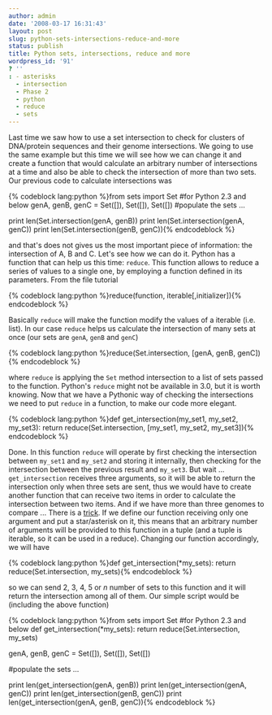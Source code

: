 ```yaml
---
author: admin
date: '2008-03-17 16:31:43'
layout: post
slug: python-sets-intersections-reduce-and-more
status: publish
title: Python sets, intersections, reduce and more
wordpress_id: '91'
? ''
: - asterisks
  - intersection
  - Phase 2
  - python
  - reduce
  - sets
---
```


Last time we saw how to use a set intersection to check for clusters of
DNA/protein sequences and their genome intersections. We going to use
the same example but this time we will see how we can change it and
create a function that would calculate an arbitrary number of
intersections at a time and also be able to check the intersection of
more than two sets. Our previous code to calculate intersections was


{% codeblock lang:python %}from sets import Set 
#for Python 2.3 and below 
genA, genB, genC = Set([]), Set([]), Set([]) 
#populate the sets ... 


print len(Set.intersection(genA, genB)) 
print len(Set.intersection(genA, genC)) 
print len(Set.intersection(genB, genC)){% endcodeblock %} 


and that's does not gives us the most important
piece of information: the intersection of A, B and C. Let's see how we
can do it. Python has a function that can help us this time: `reduce`.
This function allows to reduce a series of values to a single one, by
employing a function defined in its parameters. From the file tutorial


{% codeblock lang:python %}reduce(function, iterable[,initializer]){% endcodeblock %} 

Basically `reduce` will make the function
modify the values of a iterable (i.e. list). In our case `reduce` helps
us calculate the intersection of many sets at once (our sets are `genA`,
`genB` and `genC`) 

{% codeblock lang:python %}reduce(Set.intersection, [genA, genB, genC]){% endcodeblock %}

 where `reduce` is applying the `Set` method
intersection to a list of sets passed to the function. Python's `reduce`
might not be available in 3.0, but it is worth knowing. Now that we have
a Pythonic way of checking the intersections we need to put `reduce` in
a function, to make our code more elegant. 

{% codeblock lang:python %}def get_intersection(my_set1, my_set2, my_set3):
	return reduce(Set.intersection, [my_set1, my_set2, my_set3]){% endcodeblock %}

Done. In this function `reduce` will operate by
first checking the intersection between `my_set1` and `my_set2` and
storing it internally, then checking for the intersection between the
previous result and `my_set3`. But wait ... `get_intersection` receives
three arguments, so it will be able to return the intersection only when
three sets are sent, thus we would have to create another function that
can receive two items in order to calculate the intersection between two
items. And if we have more than three genomes to compare ... There is a
[trick](http://farmdev.com/thoughts/24/what-does-the-def-star-variable-or-def-asterisk-parameter-syntax-do-in-python-/).
If we define our function receiving only one argument and put a
star/asterisk on it, this means that an arbitrary number of arguments
will be provided to this function in a tuple (and a tuple is iterable,
so it can be used in a reduce). Changing our function accordingly, we
will have 

{% codeblock lang:python %}def get_intersection(*my_sets): 
	return reduce(Set.intersection, my_sets){% endcodeblock %} 

so we can send 2, 3, 4, 5 or *n* number of sets
to this function and it will return the intersection among all of them.
Our simple script would be (including the above function) 

{% codeblock lang:python %}from sets import Set 
#for Python 2.3 and below 
def get_intersection(*my_sets): 
	return reduce(Set.intersection, my_sets)

genA, genB, genC = Set([]), Set([]), Set([]) 

#populate the sets ...

print len(get_intersection(genA, genB)) 
print len(get_intersection(genA, genC)) 
print len(get_intersection(genB, genC)) 
print len(get_intersection(genA, genB, genC)){% endcodeblock %}
